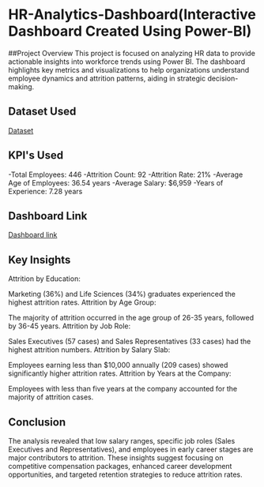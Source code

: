 # HR-Analytics-Dashboard(Interactive Dashboard Created Using Power-BI)
##Project Overview
This project is focused on analyzing HR data to provide actionable insights into workforce trends using Power BI. The dashboard highlights key metrics and visualizations to help organizations understand employee dynamics and attrition patterns, aiding in strategic decision-making.
## Dataset Used
<a href="https://github.com/junaidkhan16/HR-Analytics-Dashboard/blob/main/HR_Analytics.csv">Dataset</a>
## KPI's Used
-Total Employees: 446
-Attrition Count: 92
-Attrition Rate: 21%
-Average Age of Employees: 36.54 years
-Average Salary: $6,959
-Years of Experience: 7.28 years
## Dashboard Link
<a href="https://github.com/junaidkhan16/HR-Analytics-Dashboard/blob/main/HR%20data%20analytics%20report.pbix">Dashboard link</a>
## Key Insights
Attrition by Education:

Marketing (36%) and Life Sciences (34%) graduates experienced the highest attrition rates.
Attrition by Age Group:

The majority of attrition occurred in the age group of 26-35 years, followed by 36-45 years.
Attrition by Job Role:

Sales Executives (57 cases) and Sales Representatives (33 cases) had the highest attrition numbers.
Attrition by Salary Slab:

Employees earning less than $10,000 annually (209 cases) showed significantly higher attrition rates.
Attrition by Years at the Company:

Employees with less than five years at the company accounted for the majority of attrition cases.
## Conclusion
The analysis revealed that low salary ranges, specific job roles (Sales Executives and Representatives), and employees in early career stages are major contributors to attrition. These insights suggest focusing on competitive compensation packages, enhanced career development opportunities, and targeted retention strategies to reduce attrition rates.
